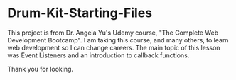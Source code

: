 # Drum-Kit-Starting-Files

This project is from Dr. Angela Yu's Udemy course, "The Complete Web Development Bootcamp".  I am taking this course, and many others, to learn web development so I can change careers.  The main topic of this lesson was Event Listeners and an introduction to callback functions.  

Thank you for looking.  
